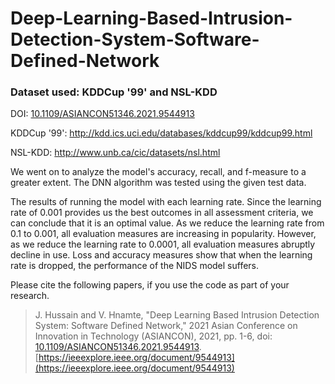 # Deep-Learning-Based-Intrusion-Detection-System-Software-Defined-Network

### Dataset used: KDDCup '99' and NSL-KDD

DOI: [10.1109/ASIANCON51346.2021.9544913](10.1109/ASIANCON51346.2021.9544913)

KDDCup '99': http://kdd.ics.uci.edu/databases/kddcup99/kddcup99.html

NSL-KDD: http://www.unb.ca/cic/datasets/nsl.html

We went on to analyze the model's accuracy, recall, and f-measure to a greater extent. The DNN algorithm was tested using the given test data.

The results of running the model with each learning rate. Since the learning rate of 0.001 provides us the best outcomes in all assessment criteria, we can conclude that it is an optimal value. As we reduce the learning rate from 0.1 to 0.001, all evaluation measures are increasing in popularity. However, as we reduce the learning rate to 0.0001, all evaluation measures abruptly decline in use. Loss and accuracy measures show that when the learning rate is dropped, the performance of the NIDS model suffers.


Please cite the following papers, if you use the code as part of your research.

> J. Hussain and V. Hnamte, "Deep Learning Based Intrusion Detection System: Software Defined Network," 2021 Asian Conference on Innovation in Technology (ASIANCON), 2021, pp. 1-6, doi: [10.1109/ASIANCON51346.2021.9544913](10.1109/ASIANCON51346.2021.9544913). [https://ieeexplore.ieee.org/document/9544913](https://ieeexplore.ieee.org/document/9544913)

